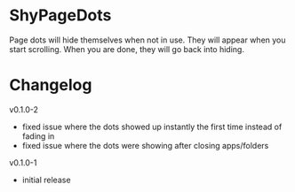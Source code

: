 ShyPageDots
===========
Page dots will hide themselves when not in use. They will appear when you start scrolling. When you are done, they will go back into hiding.

Changelog
=========
v0.1.0-2
- fixed issue where the dots showed up instantly the first time instead of fading in
- fixed issue where the dots were showing after closing apps/folders

v0.1.0-1
- initial release


